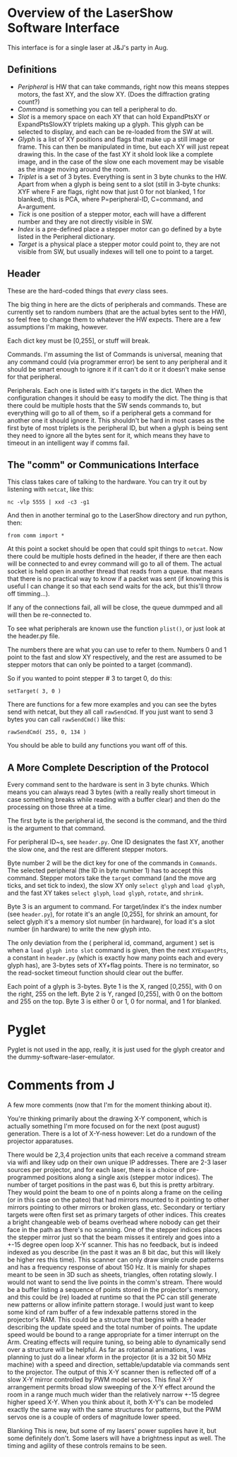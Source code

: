Overview of the LaserShow Software Interface
============================================

This interface is for a single laser at J&J's party in Aug.


Definitions
-----------

*   *Peripheral* is HW that can take commands, right now this means
    steppes motors, the fast XY, and the slow XY.  (Does the
    diffraction grating count?)
*   *Command* is something you can tell a peripheral to do.
*   *Slot* is a memory space on each XY that can hold ExpandPtsXY
    or ExpandPtsSlowXY triplets making up a glyph.  This glyph
    can be selected to display, and each can be re-loaded from
    the SW at will.
*   *Glyph* is a list of XY positions and flags that make up a
    still image or frame.  This can then be manipulated in time,
    but each XY will just repeat drawing this.  In the case of the
    fast XY it shold look like a complete image, and in the case
    of the slow one each movement may be visable as the image moving
    around the room.
*   *Triplet* is a set of 3 bytes.  Everything is sent in 3 byte
    chunks to the HW.  Apart from when a glyph is being sent to
    a slot (still in 3-byte chunks: XYF where F are flags, right
    now that just 0 for not blanked, 1 for blanked), this is
    PCA, where P=peripheral-ID, C=command, and A=argument.
*   *Tick* is one position of a stepper motor, each will have a
    different number and they are not directly visible in SW.
*   *Index* is a pre-defined place a stepper motor can go defined
    by a byte listed in the Peripheral dictionary.
*   *Target* is a physical place a stepper motor could point to,
    they are not visible from SW, but usually indexes will tell
    one to point to a target.


Header
------

These are the hard-coded things that _every_ class sees.

The big thing in here are the dicts of peripherals and commands.  These
are currently set to random numbers (that are the actual bytes sent to
the HW), so feel free to change them to whatever the HW expects.  There are a few
assumptions I'm making, however.

Each dict key must be [0,255], or stuff will break.

Commands.  I'm assuming the list of Commands is universal, meaning
that any command could (via programmer error) be sent to any
peripheral and it should be smart enough to ignore it if it can't do
it or it doesn't make sense for that peripheral.

Peripherals.  Each one is listed with it's targets in the dict.  When
the configuration changes it should be easy to modify the dict.  The
thing is that there could be multiple hosts that the SW sends commands
to, but everything will go to all of them, so if a peripheral gets a command
for another one it should ignore it.  This shouldn't be hard in most cases
as the first byte of most triplets is the peripheral ID, but when a glyph
is being sent they need to ignore all the bytes sent for it, which means
they have to timeout in an intelligent way if comms fail.



The "comm" or Communications Interface
----------------------------------------

This class takes care of talking to the hardware.  You can try it out by
listening with `netcat`, like this:

    nc -vlp 5555 | xxd -c3 -g1

And then in another terminal go to the LaserShow directory and run python,
then:

    from comm import *

At this point a socket should be open that could spit things to `netcat`.
Now there could be multiple hosts defined in the header, if there are then
each will be connected to and evrey command will go to all of them.  The
actual socket is held open in another thread that reads from a queue.
that means that there is no practical way to know if a packet was sent (if
knowing this is useful I can change it so that each send waits for the ack,
but this'll throw off timming...).

If any of the connections fail, all will be close, the queue dummped and all
will then be re-connected to.



To see what peripherals are known use the function `plist()`, or just look at
the header.py file.

The numbers there are what you can use to refer to them.  Numbers 0 and 1 point
to the fast and slow XY respectively, and the rest are assumed to be stepper
motors that can only be pointed to a target (command).

So if you wanted to point stepper # 3 to target 0, do this:

    setTarget( 3, 0 )

There are functions for a few more examples and you can see the bytes send with
netcat, but they all call `rawSendCmd`. 
If you just want to send 3 bytes you can call `rawSendCmd()` like
this:

    rawSendCmd( 255, 0, 134 )

You should be able to build any functions you want off of this.


A More Complete Description of the Protocol
-------------------------------------------

Every command sent to the hardware is sent in 3 byte chunks.  Which means you
can always read 3 bytes (with a really really short timeout in case something
breaks while reading with a buffer clear) and then do the processing on those
three at a time.

The first byte is the peripheral id, the second is the command, and the third
is the argument to that command.

For peripheral ID~s, see `header.py`.  One ID designates the fast XY, another
the slow one, and the rest are different stepper motors.

Byte number 2 will be the dict key for one of the commands in `Commands`.  The
selected peripheral (the ID in byte number 1) has to accept this command.
Stepper motors take the `target` command (and the move arg ticks, and set tick
to index), the slow XY only `select glyph`
and `load glyph`, and the fast XY takes `select glyph`, `load glyph`, `rotate`,
and `shrink`.

Byte 3 is an argument to command. For target/index it's the index number (see
`header.py`), for rotate it's an angle [0,255], for shrink an amount, for
select glyph it's a memory slot number (in hardware), for load it's a slot
number (in hardware) to write the new glyph into.

The only deviation from the ( peripheral id, command, argument ) set is when a
`load glyph into slot` command is given, then the next `XYExpantPts`, a
constant in `header.py` (which is exactly how many points each and every glyph
has), are 3-bytes sets of XY+flag points.  There is no terminator, so the
read-socket timeout function should clear out the buffer.

Each point of a glyph is 3-bytes.  Byte 1 is the X, ranged [0,255], with 0 on
the right, 255 on the left.  Byte 2 is Y, ranged [0,255], with 0 on the bottom
and 255 on the top.  Byte 3 is either 0 or 1, 0 for normal, and 1 for blanked.




Pyglet
======

Pyglet is not used in the app, really, it is just used for the glyph creator
and the dummy-software-laser-emulator.






Comments from J
===============


A few more comments (now that I'm for the moment thinking about it).

You're thinking primarily about the drawing X-Y component, which is actually
something I'm more focused on for the next (post august) generation.  There is
a lot of X-Y-ness however:  Let do a rundown of the projector apparatuses.

There would be 2,3,4 projection units that each receive a command stream via
wifi and likey udp on their own unique IP addresses.  There are 2-3 laser
sources per projector, and for each laser, there is a choice of pre-programmed
positions along a single axis (stepper motor indices).  The number of target
positions in the past was 6, but this is pretty arbitrary.  They would point
the beam to one of n points along a frame on the ceiling (or in this case on
the pateo) that had mirrors mounted to it pointing to other mirrors pointing to
other mirrors or broken glass, etc.  Secondary or tertiary targets were often
first set as primary targets of other indices.  This creates a bright
changeable web of beams overhead where nobody can get their face in the path as
there's no scanning.  One of the stepper indices places the stepper mirror just
so that the beam misses it entirely and goes into a +-15 degree open loop X-Y
scanner.  This has no feedback, but is indeed indexed as you describe (in the
past it was an 8 bit dac, but this will likely be higher res this time).  This
scanner can only draw simple crude patterns and has a frequency response of
about 150 Hz.  It is mainly for shapes meant to be seen in 3D such as sheets,
triangles, often rotating slowly.  I would not want to send the live points in
the comm's stream.  There would be a buffer listing a sequence of points stored
in the projector's memory, and this could be (re) loaded at runtime so that the
PC can still generate new patterns or allow infinite pattern storage.  I would
just want to keep some kind of ram buffer of a few indexable patterns stored in
the projector's RAM.  This could be a structure that begins with a header
describing the update speed and the total number of points.  The update speed
would be bound to a range appropriate for a timer interrupt on the Arm.
Creating effects will require tuning, so being able to dynamically send over a
structure will be helpful.  As far as rotational animations, I was planning to
just do a linear xform in the projector (it is a 32 bit 50 MHz machine) with a
speed and direction, settable/updatable via commands sent to the projector.
The output of this X-Y scanner then is reflected off of a slow X-Y mirror
controlled by PWM model servos.  This final X-Y arrangement permits broad slow
sweeping of the X-Y effect around the room in a range much much wider than the
relatively narrow +-15 degree higher speed X-Y.  When you think about it, both
X-Y's can be modeled exactly the same way with the same structures for
patterns, but the PWM servos one is a couple of orders of magnitude lower
speed.

Blanking This is new, but some of my lasers' power supplies have it, but some
definitely don't.  Some lasers will have a brightness input as well.  The
timing and agility of these controls remains to be seen.
